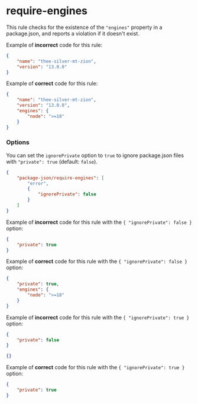 # require-engines

<!-- end auto-generated rule header -->

This rule checks for the existence of the `"engines"` property in a package.json, and reports a violation if it doesn't exist.

Example of **incorrect** code for this rule:

```json
{
	"name": "thee-silver-mt-zion",
	"version": "13.0.0"
}
```

Example of **correct** code for this rule:

```json
{
	"name": "thee-silver-mt-zion",
	"version": "13.0.0",
	"engines": {
		"node": ">=18"
	}
}
```

### Options

You can set the `ignorePrivate` option to `true` to ignore package.json files with `"private": true` (default: `false`).

```json
{
	"package-json/require-engines": [
		"error",
		{
			"ignorePrivate": false
		}
	]
}
```

Example of **incorrect** code for this rule with the `{ "ignorePrivate": false }` option:

```json
{
	"private": true
}
```

Example of **correct** code for this rule with the `{ "ignorePrivate": false }` option:

```json
{
	"private": true,
	"engines": {
		"node": ">=18"
	}
}
```

Example of **incorrect** code for this rule with the `{ "ignorePrivate": true }` option:

```json
{
	"private": false
}
```

```json
{}
```

Example of **correct** code for this rule with the `{ "ignorePrivate": true }` option:

```json
{
	"private": true
}
```
